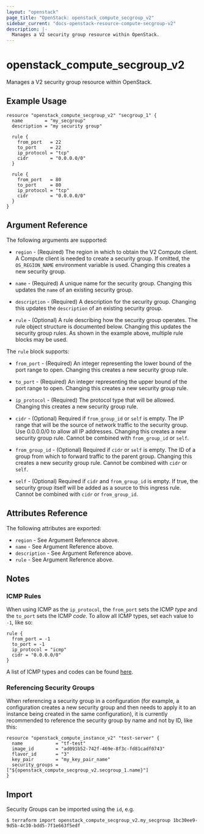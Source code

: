 ```yaml
---
layout: "openstack"
page_title: "OpenStack: openstack_compute_secgroup_v2"
sidebar_current: "docs-openstack-resource-compute-secgroup-v2"
description: |-
  Manages a V2 security group resource within OpenStack.
---
```


# openstack\_compute\_secgroup_v2

Manages a V2 security group resource within OpenStack.

## Example Usage

```hcl
resource "openstack_compute_secgroup_v2" "secgroup_1" {
  name        = "my_secgroup"
  description = "my security group"

  rule {
    from_port   = 22
    to_port     = 22
    ip_protocol = "tcp"
    cidr        = "0.0.0.0/0"
  }

  rule {
    from_port   = 80
    to_port     = 80
    ip_protocol = "tcp"
    cidr        = "0.0.0.0/0"
  }
}
```

## Argument Reference

The following arguments are supported:

* `region` - (Required) The region in which to obtain the V2 Compute client.
    A Compute client is needed to create a security group. If omitted, the
    `OS_REGION_NAME` environment variable is used. Changing this creates a new
    security group.

* `name` - (Required) A unique name for the security group. Changing this
    updates the `name` of an existing security group.

* `description` - (Required) A description for the security group. Changing this
    updates the `description` of an existing security group.

* `rule` - (Optional) A rule describing how the security group operates. The
    rule object structure is documented below. Changing this updates the
    security group rules. As shown in the example above, multiple rule blocks
    may be used.

The `rule` block supports:

* `from_port` - (Required) An integer representing the lower bound of the port
range to open. Changing this creates a new security group rule.

* `to_port` - (Required) An integer representing the upper bound of the port
range to open. Changing this creates a new security group rule.

* `ip_protocol` - (Required) The protocol type that will be allowed. Changing
this creates a new security group rule.

* `cidr` - (Optional) Required if `from_group_id` or `self` is empty. The IP range
that will be the source of network traffic to the security group. Use 0.0.0.0/0
to allow all IP addresses. Changing this creates a new security group rule. Cannot
be combined with `from_group_id` or `self`.

* `from_group_id` - (Optional) Required if `cidr` or `self` is empty. The ID of a
group from which to forward traffic to the parent group. Changing this creates a
new security group rule. Cannot be combined with `cidr` or `self`.

* `self` - (Optional) Required if `cidr` and `from_group_id` is empty. If true,
the security group itself will be added as a source to this ingress rule. Cannot
be combined with `cidr` or `from_group_id`.

## Attributes Reference

The following attributes are exported:

* `region` - See Argument Reference above.
* `name` - See Argument Reference above.
* `description` - See Argument Reference above.
* `rule` - See Argument Reference above.

## Notes

### ICMP Rules

When using ICMP as the `ip_protocol`, the `from_port` sets the ICMP _type_ and the `to_port` sets the ICMP _code_. To allow all ICMP types, set each value to `-1`, like so:

```hcl
rule {
  from_port = -1
  to_port = -1
  ip_protocol = "icmp"
  cidr = "0.0.0.0/0"
}
```

A list of ICMP types and codes can be found [here](https://en.wikipedia.org/wiki/Internet_Control_Message_Protocol#Control_messages).

### Referencing Security Groups

When referencing a security group in a configuration (for example, a configuration creates a new security group and then needs to apply it to an instance being created in the same configuration), it is currently recommended to reference the security group by name and not by ID, like this:

```hcl
resource "openstack_compute_instance_v2" "test-server" {
  name            = "tf-test"
  image_id        = "ad091b52-742f-469e-8f3c-fd81cadf0743"
  flavor_id       = "3"
  key_pair        = "my_key_pair_name"
  security_groups = ["${openstack_compute_secgroup_v2.secgroup_1.name}"]
}
```

## Import

Security Groups can be imported using the `id`, e.g.

```
$ terraform import openstack_compute_secgroup_v2.my_secgroup 1bc30ee9-9d5b-4c30-bdd5-7f1e663f5edf
```
